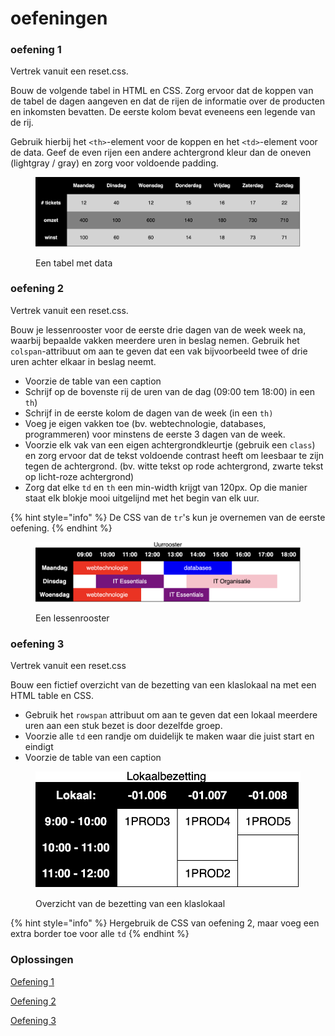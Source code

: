 # oefeningen

### oefening 1

Vertrek vanuit een reset.css.

Bouw de volgende tabel in HTML en CSS. Zorg ervoor dat de koppen van de tabel de dagen aangeven en dat de rijen de informatie over de producten en inkomsten bevatten. De eerste kolom bevat eveneens een legende van de rij.

Gebruik hierbij het `<th>`-element voor de koppen en het `<td>`-element voor de data. Geef de even rijen een andere achtergrond kleur dan de oneven (lightgray / gray) en zorg voor voldoende padding.

<figure><img src="../../.gitbook/assets/Screenshot 2024-10-07 at 23.25.18 (1).png" alt=""><figcaption><p>Een tabel met data</p></figcaption></figure>

### oefening 2

Vertrek vanuit een reset.css.

Bouw je lessenrooster voor de eerste drie dagen van de week week na, waarbij bepaalde vakken meerdere uren in beslag nemen. Gebruik het `colspan`-attribuut om aan te geven dat een vak bijvoorbeeld twee of drie uren achter elkaar in beslag neemt.

* Voorzie de table van een caption
* Schrijf op de bovenste rij de uren van de dag (09:00 tem 18:00) in een `th`)
* Schrijf in de eerste kolom de dagen van de week (in een `th)`
* Voeg je eigen vakken toe (bv. webtechnologie, databases, programmeren) voor minstens de eerste 3 dagen van de week.
* Voorzie elk vak van een eigen achtergrondkleurtje (gebruik een `class`) en zorg ervoor dat de tekst voldoende contrast heeft om leesbaar te zijn tegen de achtergrond. (bv. witte tekst op rode achtergrond, zwarte tekst op licht-roze achtergrond)
* Zorg dat elke `td` en `th` een min-width krijgt van 120px. Op die manier staat elk blokje mooi uitgelijnd met het begin van elk uur.

{% hint style="info" %}
De CSS van de `tr`'s kun je overnemen van de eerste oefening.
{% endhint %}

<figure><img src="../../.gitbook/assets/Screenshot 2024-10-07 at 23.25.32 (1).png" alt=""><figcaption><p>Een lessenrooster</p></figcaption></figure>

### oefening 3

Vertrek vanuit een reset.css

Bouw een fictief overzicht van de bezetting van een klaslokaal na met een HTML table en CSS.

* Gebruik het `rowspan` attribuut om aan te geven dat een lokaal meerdere uren aan een stuk bezet is door dezelfde groep.
* Voorzie alle `td` een randje om duidelijk te maken waar die juist start en eindigt
* Voorzie de table van een caption

<figure><img src="../../.gitbook/assets/Screenshot 2024-10-07 at 23.25.11.png" alt=""><figcaption><p>Overzicht van de bezetting van een klaslokaal</p></figcaption></figure>

{% hint style="info" %}
Hergebruik de CSS van oefening 2, maar voeg een extra border toe voor alle `td`
{% endhint %}

### Oplossingen

[Oefening 1](https://codepen.io/phillslevin/full/rNXMLNd)

[Oefening 2](https://codepen.io/phillslevin/full/eYqdzvK)

[Oefening 3](https://app.gitbook.com/s/ouoIA7Dvx8ty0RZ0Hqs1/h0-introductie/readme)




